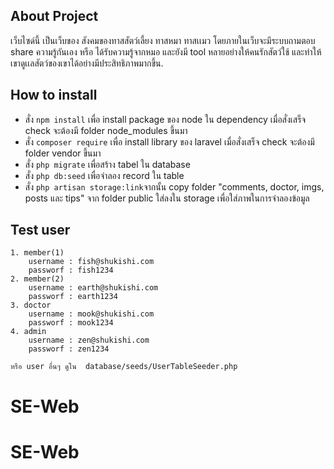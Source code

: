 ## About Project

เว็บไซด์นี้ เป็นเว็บของ สังคมของทาสสัตว์เลี้ยง ทาสหมา ทาสเเมว โดยภายในเว็บจะมีระบบถามตอบ share ความรู้กันเอง หรือ ได้รับความรู้จากหมอ และยังมี tool หลายอย่างให้คนรักสัตว์ใช้ และทำให้เขาดูเเลสัตว์ของเขาได้อย่างมีประสิทธิภาพมากขึ้น. 


## How to install
 - สั่ง `npm install` เพื่อ install package ของ node ใน dependency เมื่อสั่งเสร็จ check จะต้องมี folder node_modules ขึ้นมา
 - สั่ง `composer require` เพื่อ install library ของ laravel เมื่อสั่งเสร็จ check จะต้องมี folder vendor ขึ้นมา
 - สั่ง `php migrate` เพื่อสร้าง tabel ใน database
 - สั่ง `php db:seed` เพื่อจำลอง record ใน table
 - สั่ง `php artisan storage:link`จากนั้น copy folder "comments, doctor, imgs, posts และ tips" จาก folder public ใส่ลงใน storage เพื่อใส่ภาพในการจำลองข้อมูล
 
 

## Test user
    1. member(1)
        username : fish@shukishi.com
        passworf : fish1234
    2. member(2)
        username : earth@shukishi.com
        passworf : earth1234
    3. doctor
        username : mook@shukishi.com
        passworf : mook1234
    4. admin
        username : zen@shukishi.com
        passworf : zen1234    

    หรือ user อื่นๆ ดูใน  database/seeds/UserTableSeeder.php 

# SE-Web
# SE-Web
